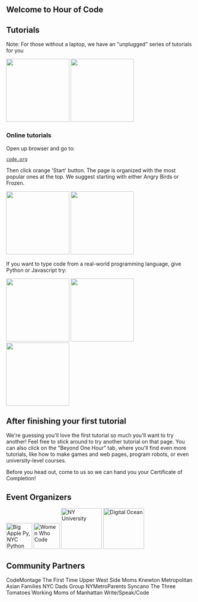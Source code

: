 ## Welcome to Hour of Code

## Tutorials

Note: For those without a laptop, we have an "unplugged" series of tutorials for you

<img src="http://code.org/images/fit-520/fuzzfrenzy.jpg" height="170"/>
<img src="http://code.org/images/fit-520/roboticfriends.jpg" height="170"/>

### Online tutorials

Open up browser and go to:

  [`code.org`](http://code.org/)

Then click orange 'Start' button. The page is organized with the most popular ones at the top. We suggest starting with either Angry Birds or Frozen.

<img src="http://code.org/images/fit-520/frozen_carousel.jpg" height="170"/>
<img src="http://code.org/images/fit-520/codehoc3.jpg" height="170"/>

If you want to type code from a real-world programming language, give Python or Javascript try:

<img src="http://code.org/images/fit-520/khanacademy.jpg" height="170"/>
<img src="http://code.org/images/fit-520/codecombat.jpg" height="170"/>
<img src="http://code.org/images/fit-520/groklearning.jpg" height="170"/>

## After finishing your first tutorial

We're guessing you'll love the first tutorial so much you'll want to try another! Feel free to stick around to try another tutorial on that page. You can also click on the "Beyond One Hour" tab, where you'll find even more tutorials, like how to make games and web pages, program robots, or even university-level courses.

Before you head out, come to us so we can hand you your Certificate of Completion!

## Event Organizers

<img src="http://oi62.tinypic.com/2j61vsg.jpg" alt="Big Apple Py, NYC Python" height="70">
<img src="http://oi61.tinypic.com/ms2ji1.jpg" alt="Women Who Code" height="70">

<img src="http://www.natcom.org/uploadedImages/More_Scholarly_Resources/Doctoral_Program_Resource_Guide/NYU%20Logo.jpg" alt="NY University" height="110">
<img src="http://wiki.hackstore.com.br/images/b/b2/Digital-ocean-logo-4x3.png" alt="Digital Ocean" height="110">

## Community Partners

CodeMontage
The First Time Upper West Side Moms
Knewton
Metropolitan Asian Families
NYC Dads Group
NYMetroParents
Syncano
The Three Tomatoes 
Working Moms of Manhattan
Write/Speak/Code
